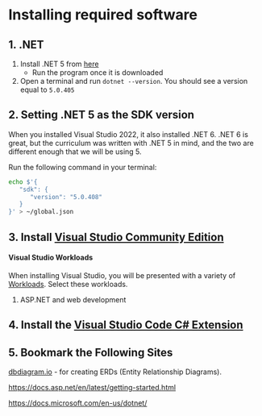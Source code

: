 
# Installing required software

<!-- ## 1. Install .NET Core

1. Visit the [.NET Tutorial](https://dotnet.microsoft.com/learn/dotnet/hello-world-tutorial/intro) site, click on your OS and follow the steps to install .NET Core.
1. In your terminal go to your `workspace` directory and do steps 2 and 3 in the tutorial to verify everything works. -->

## 1. .NET

1. Install .NET 5 from [here](https://dotnet.microsoft.com/en-us/download/dotnet/thank-you/sdk-5.0.405-windows-x64-installer)
   * Run the program once it is downloaded
1. Open a terminal and run `dotnet --version`. You should see a version equal to `5.0.405`

## 2. Setting .NET 5 as the SDK version 

When you installed Visual Studio 2022, it also installed .NET 6. .NET 6 is great, but the curriculum was written with .NET 5 in mind, and the two are different enough that we will be using 5.

Run the following command in your terminal:

```sh
echo $'{
   "sdk": {
      "version": "5.0.408"
   }
}' > ~/global.json
```


## 3. Install [Visual Studio Community Edition](https://visualstudio.microsoft.com/vs/community/)

#### Visual Studio Workloads

When installing Visual Studio, you will be presented with a variety of [Workloads](https://visualstudio.microsoft.com/vs/support/selecting-workloads-visual-studio-2017/). Select these workloads.

1. ASP.NET and web development

## 4. Install the [Visual Studio Code C# Extension](https://code.visualstudio.com/Docs/languages/csharp)

## 5. Bookmark the Following Sites

 [dbdiagram.io](http://dbdiagram.io) - for creating ERDs (Entity Relationship Diagrams).

https://docs.asp.net/en/latest/getting-started.html

https://docs.microsoft.com/en-us/dotnet/
